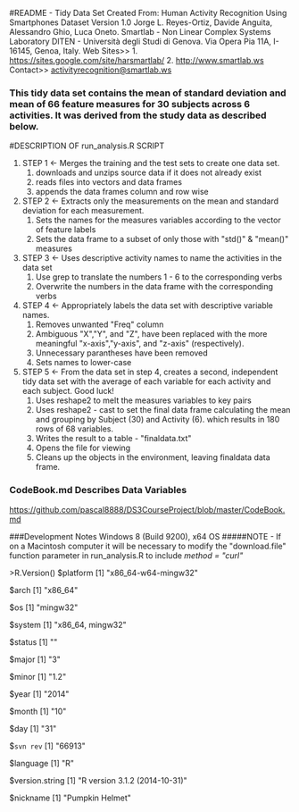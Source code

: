 #README - Tidy Data Set Created From:
Human Activity Recognition Using Smartphones Dataset
Version 1.0
Jorge L. Reyes-Ortiz, Davide Anguita, Alessandro Ghio, Luca Oneto.
Smartlab - Non Linear Complex Systems Laboratory
DITEN - Università degli Studi di Genova.
Via Opera Pia 11A, I-16145, Genoa, Italy.
Web Sites>>
    1. https://sites.google.com/site/harsmartlab/
    2. http://www.smartlab.ws
Contact>>
activityrecognition@smartlab.ws
### This tidy data set contains the mean of standard deviation and mean of 66 feature measures for 30 subjects across 6 activities.  It was derived from the study data as described below.
#DESCRIPTION OF run_analysis.R SCRIPT
1. STEP 1 <- Merges the training and the test sets to create one data set.
    1. downloads and unzips source data if it does not already exist
    2. reads files into vectors and data frames
    3. appends the data frames column and row wise
2. STEP 2 <- Extracts only the measurements on the mean and standard deviation for each measurement.
    1. Sets the names for the measures variables according to the vector of feature labels
    2. Sets the data frame to a subset of only those with "std()" & "mean()" measures
3. STEP 3 <- Uses descriptive activity names to name the activities in the data set
    1. Use grep to translate the numbers 1 - 6 to the corresponding verbs
    2. Overwrite the numbers in the data frame with the corresponding verbs
4. STEP 4 <- Appropriately labels the data set with descriptive variable names.
    1. Removes unwanted "Freq" column
    2. Ambiguous "X","Y", and "Z", have been replaced with the more meaningful "x-axis","y-axis", and "z-axis" (respectively).
    3. Unnecessary parantheses have been removed
    4. Sets names to lower-case
5. STEP 5 <- From the data set in step 4, creates a second, independent tidy data set with the average of each variable for each activity and each subject. Good luck!
    1. Uses reshape2 to melt the measures variables to key pairs
    2. Uses reshape2 - cast to set the final data frame calculating the mean and grouping by Subject (30) and Activity (6). which results in 180 rows of 68 variables.
    3. Writes the result to a table - "finaldata.txt"
    4. Opens the file for viewing
    5. Cleans up the objects in the environment, leaving finaldata data frame.

### CodeBook.md Describes Data Variables
https://github.com/pascal8888/DS3CourseProject/blob/master/CodeBook.md

###Development Notes
Windows 8 (Build 9200), x64 OS
#####NOTE - If on a Macintosh computer it will be necessary to modify the "download.file" function parameter in run_analysis.R to include *method = "curl"*

\>R.Version()
$platform
[1] "x86_64-w64-mingw32"

$arch
[1] "x86_64"

$os
[1] "mingw32"

$system
[1] "x86_64, mingw32"

$status
[1] ""

$major
[1] "3"

$minor
[1] "1.2"

$year
[1] "2014"

$month
[1] "10"

$day
[1] "31"

$`svn rev`
[1] "66913"

$language
[1] "R"

$version.string
[1] "R version 3.1.2 (2014-10-31)"

$nickname
[1] "Pumpkin Helmet"
